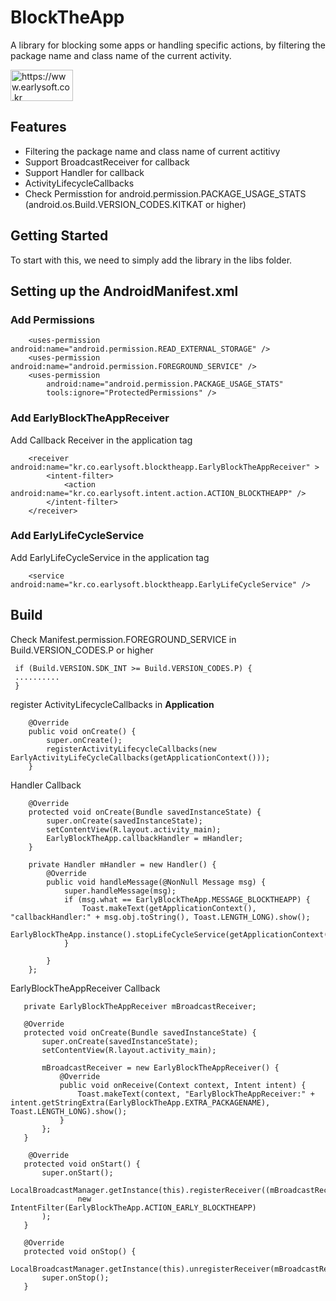 # BlockTheApp
A library for blocking some apps or handling specific actions, by filtering the package name and class name of the current activity.

<img src="https://www.earlysoft.co.kr/wp-content/uploads/2019/04/2-e1556021739988-1.jpg" width="100" height="50" title="Earlysoft BlockTheApp" alt="https://www.earlysoft.co.kr"></img>

## Features
- Filtering the package name and class name of current actitivy
- Support BroadcastReceiver for callback
- Support Handler for callback
- ActivityLifecycleCallbacks
- Check Permisstion for android.permission.PACKAGE_USAGE_STATS
(android.os.Build.VERSION_CODES.KITKAT or higher) 

## Getting Started
To start with this, we need to simply add the library in the libs folder.

## Setting up the AndroidManifest.xml
### Add Permissions
```
    <uses-permission android:name="android.permission.READ_EXTERNAL_STORAGE" />
    <uses-permission android:name="android.permission.FOREGROUND_SERVICE" />
    <uses-permission
        android:name="android.permission.PACKAGE_USAGE_STATS"
        tools:ignore="ProtectedPermissions" />
```
### Add EarlyBlockTheAppReceiver
Add Callback Receiver in the application tag
```
    <receiver android:name="kr.co.earlysoft.blocktheapp.EarlyBlockTheAppReceiver" >
        <intent-filter>
            <action android:name="kr.co.earlysoft.intent.action.ACTION_BLOCKTHEAPP" />
        </intent-filter>
    </receiver>
```
### Add EarlyLifeCycleService
Add EarlyLifeCycleService in the application tag
```
    <service android:name="kr.co.earlysoft.blocktheapp.EarlyLifeCycleService" />
```

## Build
Check Manifest.permission.FOREGROUND_SERVICE in Build.VERSION_CODES.P or higher
```
 if (Build.VERSION.SDK_INT >= Build.VERSION_CODES.P) {
 ..........
 }
```

register ActivityLifecycleCallbacks in **Application**
```
    @Override
    public void onCreate() {
        super.onCreate();
        registerActivityLifecycleCallbacks(new EarlyActivityLifeCycleCallbacks(getApplicationContext()));
    }
```
Handler Callback

```
    @Override
    protected void onCreate(Bundle savedInstanceState) {
        super.onCreate(savedInstanceState);
        setContentView(R.layout.activity_main);
        EarlyBlockTheApp.callbackHandler = mHandler;
    }
    
    private Handler mHandler = new Handler() {
        @Override
        public void handleMessage(@NonNull Message msg) {
            super.handleMessage(msg);
            if (msg.what == EarlyBlockTheApp.MESSAGE_BLOCKTHEAPP) {
                Toast.makeText(getApplicationContext(), "callbackHandler:" + msg.obj.toString(), Toast.LENGTH_LONG).show();
                EarlyBlockTheApp.instance().stopLifeCycleService(getApplicationContext());
            }

        }
    };
 ```
 
EarlyBlockTheAppReceiver Callback
 ```
    private EarlyBlockTheAppReceiver mBroadcastReceiver;

    @Override
    protected void onCreate(Bundle savedInstanceState) {
        super.onCreate(savedInstanceState);
        setContentView(R.layout.activity_main);
     
        mBroadcastReceiver = new EarlyBlockTheAppReceiver() {
            @Override
            public void onReceive(Context context, Intent intent) {
                Toast.makeText(context, "EarlyBlockTheAppReceiver:" + intent.getStringExtra(EarlyBlockTheApp.EXTRA_PACKAGENAME),                         Toast.LENGTH_LONG).show();
            }
        };
    }
    
     @Override
    protected void onStart() {
        super.onStart();
        LocalBroadcastManager.getInstance(this).registerReceiver((mBroadcastReceiver),
                new IntentFilter(EarlyBlockTheApp.ACTION_EARLY_BLOCKTHEAPP)
        );
    }

    @Override
    protected void onStop() {
        LocalBroadcastManager.getInstance(this).unregisterReceiver(mBroadcastReceiver);
        super.onStop();
    }
 ```
